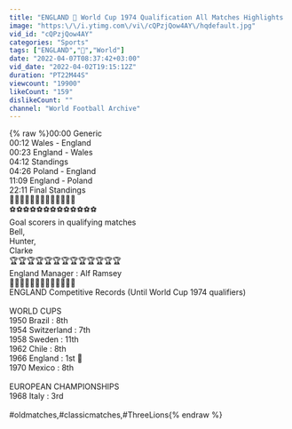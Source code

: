 ```yaml
---
title: "ENGLAND 🏴󠁧󠁢󠁥󠁮󠁧󠁿 World Cup 1974 Qualification All Matches Highlights | Road to West Germany"
image: "https:\/\/i.ytimg.com\/vi\/cQPzjQow4AY\/hqdefault.jpg"
vid_id: "cQPzjQow4AY"
categories: "Sports"
tags: ["ENGLAND","🏴󠁧󠁢󠁥󠁮󠁧󠁿","World"]
date: "2022-04-07T08:37:42+03:00"
vid_date: "2022-04-02T19:15:12Z"
duration: "PT22M44S"
viewcount: "19900"
likeCount: "159"
dislikeCount: ""
channel: "World Football Archive"
---
```

{% raw %}00:00 Generic<br />00:12 Wales - England<br />00:23 England - Wales<br />04:12 Standings<br />04:26 Poland - England<br />11:09 England - Poland<br />22:11 Final Standings<br />🏴󠁧󠁢󠁥󠁮󠁧󠁿🏴󠁧󠁢󠁥󠁮󠁧󠁿🏴󠁧󠁢󠁥󠁮󠁧󠁿🏴󠁧󠁢󠁥󠁮󠁧󠁿🏴󠁧󠁢󠁥󠁮󠁧󠁿🏴󠁧󠁢󠁥󠁮󠁧󠁿🏴󠁧󠁢󠁥󠁮󠁧󠁿🏴󠁧󠁢󠁥󠁮󠁧󠁿🏴󠁧󠁢󠁥󠁮󠁧󠁿🏴󠁧󠁢󠁥󠁮󠁧󠁿🏴󠁧󠁢󠁥󠁮󠁧󠁿🏴󠁧󠁢󠁥󠁮󠁧󠁿🏴󠁧󠁢󠁥󠁮󠁧󠁿<br />⚽️⚽️⚽️⚽️⚽️⚽️⚽️⚽️⚽️⚽️⚽️⚽️⚽️<br />Goal scorers in qualifying matches <br />Bell,<br />Hunter,<br />Clarke<br />🏆🏆🏆🏆🏆🏆🏆🏆🏆🏆🏆🏆🏆<br />England Manager : Alf Ramsey<br />🏴󠁧󠁢󠁥󠁮󠁧󠁿🏴󠁧󠁢󠁥󠁮󠁧󠁿🏴󠁧󠁢󠁥󠁮󠁧󠁿🏴󠁧󠁢󠁥󠁮󠁧󠁿🏴󠁧󠁢󠁥󠁮󠁧󠁿🏴󠁧󠁢󠁥󠁮󠁧󠁿🏴󠁧󠁢󠁥󠁮󠁧󠁿🏴󠁧󠁢󠁥󠁮󠁧󠁿🏴󠁧󠁢󠁥󠁮󠁧󠁿🏴󠁧󠁢󠁥󠁮󠁧󠁿🏴󠁧󠁢󠁥󠁮󠁧󠁿🏴󠁧󠁢󠁥󠁮󠁧󠁿🏴󠁧󠁢󠁥󠁮󠁧󠁿<br />ENGLAND Competitive Records (Until World Cup 1974 qualifiers)<br /><br />WORLD CUPS<br />1950 Brazil : 8th<br />1954 Switzerland : 7th<br />1958 Sweden : 11th<br />1962 Chile : 8th<br />1966 England : 1st 🏴󠁧󠁢󠁥󠁮󠁧󠁿<br />1970 Mexico : 8th<br /><br />EUROPEAN CHAMPIONSHIPS<br />1968 Italy : 3rd<br /><br />#oldmatches,#classicmatches,#ThreeLions{% endraw %}
